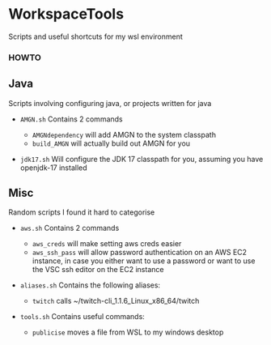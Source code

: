# WorkspaceTools
Scripts and useful shortcuts for my wsl environment

### HOWTO


## Java
Scripts involving configuring java, or projects written for java

- `AMGN.sh`
Contains 2 commands
    - `AMGNdependency` will add AMGN to the system classpath
    - `build_AMGN` will actually build out AMGN for you

- `jdk17.sh`
Will configure the JDK 17 classpath for you, assuming you have openjdk-17 installed

## Misc
Random scripts I found it hard to categorise

- `aws.sh`
Contains 2 commands
    - `aws_creds` will make setting aws creds easier
    - `aws_ssh_pass` will allow password authentication on an AWS EC2 instance, in case you either want to use a password or want to use the VSC ssh editor on the EC2 instance

- `aliases.sh`
Contains the following aliases:
    - `twitch` calls ~/twitch-cli_1.1.6_Linux_x86_64/twitch

- `tools.sh`
Contains useful commands:
    - `publicise` moves a file from WSL to my windows desktop
